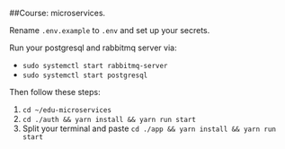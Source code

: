 ##Course: microservices.

Rename `.env.example` to `.env` and set up your secrets.

Run your postgresql and rabbitmq server via: 
 - `sudo systemctl start rabbitmq-server`
 - `sudo systemctl start postgresql`

Then follow these steps:
 1) `cd ~/edu-microservices`
 2) `cd ./auth && yarn install && yarn run start`
 3) Split your terminal and paste `cd ./app && yarn install && yarn run start`